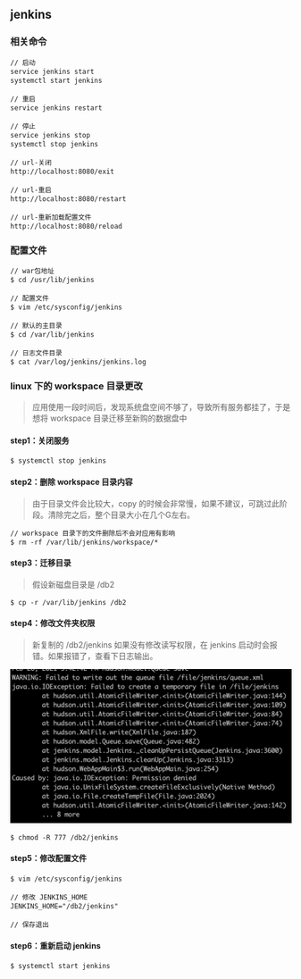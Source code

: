 ## jenkins

### 相关命令

```
// 启动
service jenkins start
systemctl start jenkins

// 重启
service jenkins restart

// 停止
service jenkins stop
systemctl stop jenkins

// url-关闭
http://localhost:8080/exit

// url-重启
http://localhost:8080/restart

// url-重新加载配置文件
http://localhost:8080/reload
```

### 配置文件

```
// war包地址
$ cd /usr/lib/jenkins

// 配置文件
$ vim /etc/sysconfig/jenkins

// 默认的主目录
$ cd /var/lib/jenkins

// 日志文件目录
$ cat /var/log/jenkins/jenkins.log
```

### linux 下的 workspace 目录更改

> 应用使用一段时间后，发现系统盘空间不够了，导致所有服务都挂了，于是想将 workspace 目录迁移至新购的数据盘中

#### step1：关闭服务

```
$ systemctl stop jenkins
```

#### step2：删除 workspace 目录内容

> 由于目录文件会比较大，copy 的时候会非常慢，如果不建议，可跳过此阶段。清除完之后，整个目录大小在几个G左右。

```
// workspace 目录下的文件删除后不会对应用有影响
$ rm -rf /var/lib/jenkins/workspace/*
```

#### step3：迁移目录

> 假设新磁盘目录是 /db2

```
$ cp -r /var/lib/jenkins /db2
```

#### step4：修改文件夹权限

> 新复制的 /db2/jenkins 如果没有修改读写权限，在 jenkins 启动时会报错。如果报错了，查看下日志输出。

![](./images/jenkins/1.png)

```
$ chmod -R 777 /db2/jenkins
```

#### step5：修改配置文件

```
$ vim /etc/sysconfig/jenkins

// 修改 JENKINS_HOME
JENKINS_HOME="/db2/jenkins"

// 保存退出
```

#### step6：重新启动 jenkins

```
$ systemctl start jenkins
```
